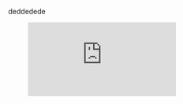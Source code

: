 deddedede
<figure><embed src="https://wakatime.com/share/@Unreasonable/626ee79f-eb67-4dce-a27c-f47ca814d0a1.svg"></embed></figure>
